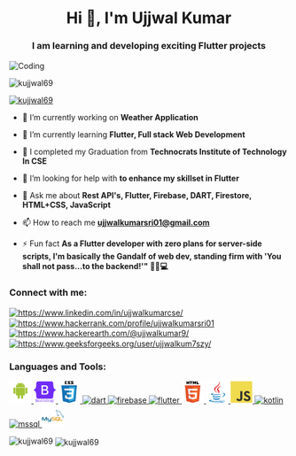 <h1 align="center">Hi 👋, I'm Ujjwal Kumar</h1>
<h3 align="center">I am learning and developing exciting Flutter projects</h3>
<img align = "center" alt="Coding" width = "500" src = "https://i.pinimg.com/474x/7f/7b/0c/7f7b0c9bf14ae9b769705a071dfb6dd0.jpg">
<p align="left"> <img src="https://komarev.com/ghpvc/?username=kujjwal69&label=Profile%20views&color=0e75b6&style=flat" alt="kujjwal69" /> </p>

<p align="left"> <a href="https://github.com/ryo-ma/github-profile-trophy"><img src="https://github-profile-trophy.vercel.app/?username=kujjwal69" alt="kujjwal69" /></a> </p>

- 🔭 I’m currently working on **Weather Application**

- 🌱 I’m currently learning **Flutter, Full stack Web Development**

- 🏯 I completed my Graduation from **Technocrats Institute of Technology In CSE**

- 🤝 I’m looking for help with **to enhance my skillset in Flutter**

- 💬 Ask me about **Rest API's, Flutter, Firebase, DART, Firestore, HTML+CSS, JavaScript**

- 📫 How to reach me **ujjwalkumarsri01@gmail.com**

- ⚡ Fun fact **As a Flutter developer with zero plans for server-side scripts, I'm basically the Gandalf of web dev, standing firm with 'You shall not pass…to the backend!'" 🧙‍♂️💻**

<h3 align="left">Connect with me:</h3>
<p align="left">
<a href="https://linkedin.com/in/https://www.linkedin.com/in/ujjwalkumarcse/" target="blank"><img align="center" src="https://raw.githubusercontent.com/rahuldkjain/github-profile-readme-generator/master/src/images/icons/Social/linked-in-alt.svg" alt="https://www.linkedin.com/in/ujjwalkumarcse/" height="30" width="40" /></a>
<a href="https://www.hackerrank.com/https://www.hackerrank.com/profile/ujjwalkumarsri01" target="blank"><img align="center" src="https://raw.githubusercontent.com/rahuldkjain/github-profile-readme-generator/master/src/images/icons/Social/hackerrank.svg" alt="https://www.hackerrank.com/profile/ujjwalkumarsri01" height="30" width="40" /></a>
<a href="https://www.hackerearth.com/https://www.hackerearth.com/@ujjwalkumar9/" target="blank"><img align="center" src="https://raw.githubusercontent.com/rahuldkjain/github-profile-readme-generator/master/src/images/icons/Social/hackerearth.svg" alt="https://www.hackerearth.com/@ujjwalkumar9/" height="30" width="40" /></a>
<a href="https://auth.geeksforgeeks.org/user/https://www.geeksforgeeks.org/user/ujjwalkum7szy/" target="blank"><img align="center" src="https://raw.githubusercontent.com/rahuldkjain/github-profile-readme-generator/master/src/images/icons/Social/geeks-for-geeks.svg" alt="https://www.geeksforgeeks.org/user/ujjwalkum7szy/" height="30" width="40" /></a>
</p>

<h3 align="left">Languages and Tools:</h3>
<p align="left"> <a href="https://developer.android.com" target="_blank" rel="noreferrer"> <img src="https://raw.githubusercontent.com/devicons/devicon/master/icons/android/android-original-wordmark.svg" alt="android" width="40" height="40"/> </a> <a href="https://getbootstrap.com" target="_blank" rel="noreferrer"> <img src="https://raw.githubusercontent.com/devicons/devicon/master/icons/bootstrap/bootstrap-plain-wordmark.svg" alt="bootstrap" width="40" height="40"/> </a> <a href="https://www.w3schools.com/css/" target="_blank" rel="noreferrer"> <img src="https://raw.githubusercontent.com/devicons/devicon/master/icons/css3/css3-original-wordmark.svg" alt="css3" width="40" height="40"/> </a> <a href="https://dart.dev" target="_blank" rel="noreferrer"> <img src="https://www.vectorlogo.zone/logos/dartlang/dartlang-icon.svg" alt="dart" width="40" height="40"/> </a> <a href="https://firebase.google.com/" target="_blank" rel="noreferrer"> <img src="https://www.vectorlogo.zone/logos/firebase/firebase-icon.svg" alt="firebase" width="40" height="40"/> </a> <a href="https://flutter.dev" target="_blank" rel="noreferrer"> <img src="https://www.vectorlogo.zone/logos/flutterio/flutterio-icon.svg" alt="flutter" width="40" height="40"/> </a> <a href="https://www.w3.org/html/" target="_blank" rel="noreferrer"> <img src="https://raw.githubusercontent.com/devicons/devicon/master/icons/html5/html5-original-wordmark.svg" alt="html5" width="40" height="40"/> </a> <a href="https://www.java.com" target="_blank" rel="noreferrer"> <img src="https://raw.githubusercontent.com/devicons/devicon/master/icons/java/java-original.svg" alt="java" width="40" height="40"/> </a> <a href="https://developer.mozilla.org/en-US/docs/Web/JavaScript" target="_blank" rel="noreferrer"> <img src="https://raw.githubusercontent.com/devicons/devicon/master/icons/javascript/javascript-original.svg" alt="javascript" width="40" height="40"/> </a> <a href="https://kotlinlang.org" target="_blank" rel="noreferrer"> <img src="https://www.vectorlogo.zone/logos/kotlinlang/kotlinlang-icon.svg" alt="kotlin" width="40" height="40"/> </a> <a href="https://www.microsoft.com/en-us/sql-server" target="_blank" rel="noreferrer"> <img src="https://www.svgrepo.com/show/303229/microsoft-sql-server-logo.svg" alt="mssql" width="40" height="40"/> </a> <a href="https://www.mysql.com/" target="_blank" rel="noreferrer"> <img src="https://raw.githubusercontent.com/devicons/devicon/master/icons/mysql/mysql-original-wordmark.svg" alt="mysql" width="40" height="40"/> </a> </p>

<p><img align="left" src="https://github-readme-stats.vercel.app/api/top-langs?username=kujjwal69&show_icons=true&locale=en&layout=compact" alt="kujjwal69" /></p>

<p>&nbsp;<img align="center" src="https://github-readme-stats.vercel.app/api?username=kujjwal69&show_icons=true&locale=en" alt="kujjwal69" /></p>
